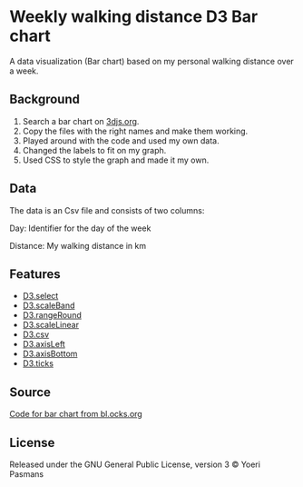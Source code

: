 # Weekly walking distance D3 Bar chart
A data visualization (Bar chart) based on my personal walking distance over a week.

## Background
1. Search a bar chart on [3djs.org](https://d3js.org/).
2. Copy the files with the right names and make them working.
3. Played around with the code and used my own data.
4. Changed the labels to fit on my graph.
4. Used CSS to style the graph and made it my own.

## Data

The data is an Csv file and consists of two columns:

Day: Identifier for the day of the week

Distance: My walking distance in km

## Features

* [D3.select](https://github.com/d3/d3-selection)
* [D3.scaleBand](https://github.com/d3/d3-scale)
* [D3.rangeRound](https://github.com/d3/d3-scale)
* [D3.scaleLinear](https://github.com/d3/d3-scale)
* [D3.csv](https://bl.ocks.org/mbostock/3305937)
* [D3.axisLeft](https://github.com/d3/d3-axis)
* [D3.axisBottom](https://github.com/d3/d3-axis)
* [D3.ticks](https://bl.ocks.org/mbostock/9764126)

## Source
[Code for bar chart from bl.ocks.org](https://bl.ocks.org/mbostock/3885304)

## License
Released under the GNU General Public License, version 3 © Yoeri Pasmans
